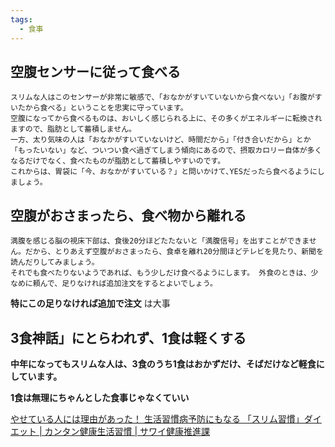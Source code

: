 ```yaml
---
tags:
  - 食事
---
```

## 空腹センサーに従って食べる
```
スリムな人はこのセンサーが非常に敏感で、「おなかがすいていないから食べない」「お腹がすいたから食べる」ということを忠実に守っています。  
空腹になってから食べるものは、おいしく感じられる上に、その多くがエネルギーに転換されますので、脂肪として蓄積しません。  
一方、太り気味の人は「おなかがすいていないけど、時間だから」「付き合いだから」とか「もったいない」など、ついつい食べ過ぎてしまう傾向にあるので、摂取カロリー自体が多くなるだけでなく、食べたものが脂肪として蓄積しやすいのです。  
これからは、胃袋に「今、おなかがすいている？」と問いかけて､YESだったら食べるようにしましょう。
```

## 空腹がおさまったら、食べ物から離れる

```
満腹を感じる脳の視床下部は、食後20分ほどたたないと「満腹信号」を出すことができません。だから、とりあえず空腹がおさまったら、食卓を離れ20分間ほどテレビを見たり、新聞を読んだりしてみましょう。  
それでも食べたりないようであれば、もう少しだけ食べるようにします。 外食のときは、少なめに頼んで、足りなければ追加注文をするとよいでしょう。
```

**特にこの足りなければ追加で注文** は大事

## 3食神話」にとらわれず、1食は軽くする

**中年になってもスリムな人は、3食のうち1食はおかずだけ、そばだけなど軽食にしています。**

**1食は無理にちゃんとした食事じゃなくていい**

[やせている人には理由があった！ 生活習慣病予防にもなる 「スリム習慣」ダイエット | カンタン健康生活習慣 | サワイ健康推進課](https://kenko.sawai.co.jp/healthy/200812.html)

